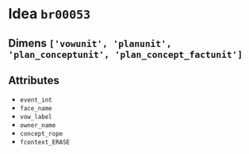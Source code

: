 # Idea `br00053`

## Dimens `['vowunit', 'planunit', 'plan_conceptunit', 'plan_concept_factunit']`

## Attributes
- `event_int`
- `face_name`
- `vow_label`
- `owner_name`
- `concept_rope`
- `fcontext_ERASE`
